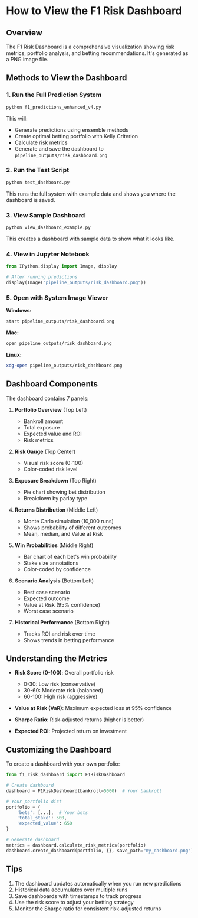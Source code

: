# How to View the F1 Risk Dashboard

## Overview
The F1 Risk Dashboard is a comprehensive visualization showing risk metrics, portfolio analysis, and betting recommendations. It's generated as a PNG image file.

## Methods to View the Dashboard

### 1. Run the Full Prediction System
```bash
python f1_predictions_enhanced_v4.py
```
This will:
- Generate predictions using ensemble methods
- Create optimal betting portfolio with Kelly Criterion
- Calculate risk metrics
- Generate and save the dashboard to `pipeline_outputs/risk_dashboard.png`

### 2. Run the Test Script
```bash
python test_dashboard.py
```
This runs the full system with example data and shows you where the dashboard is saved.

### 3. View Sample Dashboard
```bash
python view_dashboard_example.py
```
This creates a dashboard with sample data to show what it looks like.

### 4. View in Jupyter Notebook
```python
from IPython.display import Image, display

# After running predictions
display(Image("pipeline_outputs/risk_dashboard.png"))
```

### 5. Open with System Image Viewer

**Windows:**
```bash
start pipeline_outputs/risk_dashboard.png
```

**Mac:**
```bash
open pipeline_outputs/risk_dashboard.png
```

**Linux:**
```bash
xdg-open pipeline_outputs/risk_dashboard.png
```

## Dashboard Components

The dashboard contains 7 panels:

1. **Portfolio Overview** (Top Left)
   - Bankroll amount
   - Total exposure
   - Expected value and ROI
   - Risk metrics

2. **Risk Gauge** (Top Center)
   - Visual risk score (0-100)
   - Color-coded risk level

3. **Exposure Breakdown** (Top Right)
   - Pie chart showing bet distribution
   - Breakdown by parlay type

4. **Returns Distribution** (Middle Left)
   - Monte Carlo simulation (10,000 runs)
   - Shows probability of different outcomes
   - Mean, median, and Value at Risk

5. **Win Probabilities** (Middle Right)
   - Bar chart of each bet's win probability
   - Stake size annotations
   - Color-coded by confidence

6. **Scenario Analysis** (Bottom Left)
   - Best case scenario
   - Expected outcome
   - Value at Risk (95% confidence)
   - Worst case scenario

7. **Historical Performance** (Bottom Right)
   - Tracks ROI and risk over time
   - Shows trends in betting performance

## Understanding the Metrics

- **Risk Score (0-100)**: Overall portfolio risk
  - 0-30: Low risk (conservative)
  - 30-60: Moderate risk (balanced)
  - 60-100: High risk (aggressive)

- **Value at Risk (VaR)**: Maximum expected loss at 95% confidence
- **Sharpe Ratio**: Risk-adjusted returns (higher is better)
- **Expected ROI**: Projected return on investment

## Customizing the Dashboard

To create a dashboard with your own portfolio:

```python
from f1_risk_dashboard import F1RiskDashboard

# Create dashboard
dashboard = F1RiskDashboard(bankroll=5000)  # Your bankroll

# Your portfolio dict
portfolio = {
    'bets': [...],  # Your bets
    'total_stake': 500,
    'expected_value': 650
}

# Generate dashboard
metrics = dashboard.calculate_risk_metrics(portfolio)
dashboard.create_dashboard(portfolio, {}, save_path="my_dashboard.png")
```

## Tips

1. The dashboard updates automatically when you run new predictions
2. Historical data accumulates over multiple runs
3. Save dashboards with timestamps to track progress
4. Use the risk score to adjust your betting strategy
5. Monitor the Sharpe ratio for consistent risk-adjusted returns